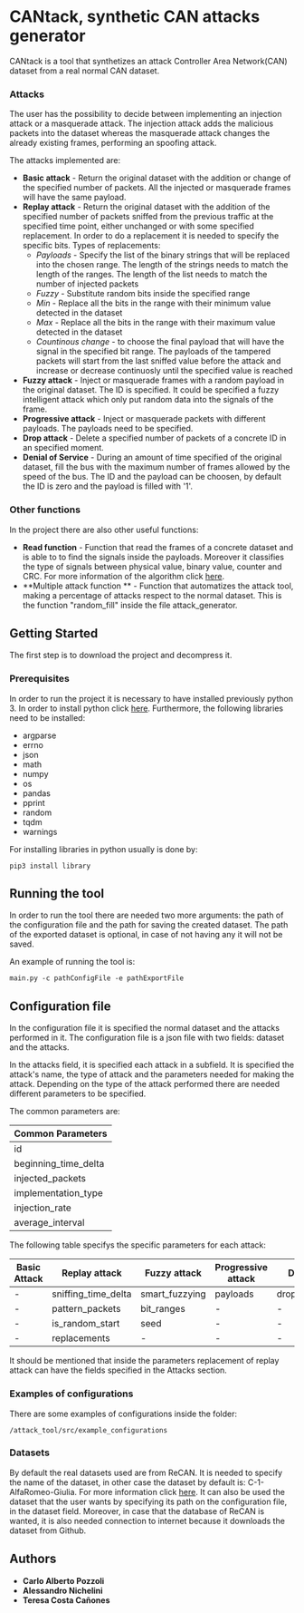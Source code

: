 # CANtack, synthetic CAN attacks generator

CANtack is a tool that synthetizes an attack Controller Area Network(CAN) dataset from a real normal CAN dataset.

### Attacks
The user has the possibility to decide between implementing an injection attack or a masquerade attack.
The injection attack adds the malicious packets into the dataset whereas the masquerade attack changes the already existing frames, performing an spoofing attack.


The attacks implemented are:
* **Basic attack** - Return the original dataset with the addition or change of the specified number of packets. All the injected or masquerade frames will have the same payload. 
* **Replay attack** - Return the original dataset with the addition of the specified number of packets sniffed from the previous traffic at the specified time point, either unchanged or with
        some specified replacement. In order to do a replacement it is needed to specify the specific bits. 
        Types of replacements:
    * *Payloads* - Specify the list of the binary strings that will be replaced into the chosen range. The length of the strings needs to match the length of the ranges. The length of the list
                        needs to match the number of injected packets
    * *Fuzzy* - Substitute random bits inside the specified range
    * *Min* - Replace all the bits in the range with their minimum value detected in the dataset
    * *Max* - Replace all the bits in the range with their maximum value detected in the dataset
    * *Countinous change* - to choose the final payload that will have the signal in the specified bit range. The payloads of the tampered packets will start from the
            last sniffed value before the attack and increase or decrease continuosly until the specified value is reached 
* **Fuzzy attack** - Inject or masquerade frames with a random payload in the original dataset. The ID is specified. It could be specified a fuzzy intelligent attack which only put random data into the signals of the frame. 
* **Progressive attack** - Inject or masquerade packets with different payloads. The payloads need to be specified.
* **Drop attack** - Delete a specified number of packets of a concrete ID in an specified moment. 
* **Denial of Service** - During an amount of time specified of the original dataset, fill the bus with the maximum number of frames allowed by the speed of the bus. The ID and the payload can be choosen, by default the ID is zero and the payload is filled with '1'.
### Other functions
In the project there are also other useful functions:
 * **Read function** - Function that read the frames of a concrete dataset and is able to to find the signals inside the payloads. Moreover it classifies the type of signals between physical value, binary value, counter and CRC.
 For more information of the algorithm click [here](https://ieeexplore.ieee.org/document/8466914).
 * **Multiple attack function ** - Function that automatizes the attack tool, making a percentage of attacks respect to the normal dataset. This is the function "random_fill" inside the file attack_generator.

## Getting Started 

The first step is to download the project and decompress it.

### Prerequisites
In order to run the project it is necessary to have installed previously python 3. In order to install python click [here](https://www.python.org/downloads/).
Furthermore, the following libraries need to be installed:
* argparse
* errno
* json
* math
* numpy
* os
* pandas
* pprint
* random
* tqdm
* warnings

For installing libraries in python usually is done by:
```
pip3 install library
```


## Running the tool
In order to run the tool there are needed two more arguments: the path of the configuration file and the path for saving the created dataset. The path of the exported dataset is optional, in case of not having any it will not be saved.

An example of running the tool is:
````
main.py -c pathConfigFile -e pathExportFile
````

## Configuration file
In the configuration file it is specified the normal dataset and the attacks performed in it.
The configuration file is a json file with two fields: dataset and the attacks.

In the attacks field, it is specified each attack in a subfield. It is specified the attack's name, the type of attack and the parameters needed for making the attack.
Depending on the type of the attack performed there are needed different parameters to be specified.

The common parameters are:

Common Parameters |
------------- |
id            |
beginning_time_delta|
injected_packets|
implementation_type|
injection_rate|
average_interval|



The following table specifys the specific parameters for each attack:

Basic Attack  | Replay attack | Fuzzy attack | Progressive attack | Drop attack | DoS attack
------------- | ------------- | ------------- | ------------- | ------------- | ------------- |
 -       |    sniffing_time_delta |smart_fuzzying|payloads|dropped_packets|duration|
 -       |    pattern_packets |bit_ranges|-|-|-|
 -       |    is_random_start |seed|-|-|-|
 -       |    replacements |-|-|-|-|
 
 It should be mentioned that inside the parameters replacement of replay attack can have the fields specified in the Attacks section.
 
### Examples of configurations
There are some examples of configurations inside the folder:
````
/attack_tool/src/example_configurations
````
### Datasets
By default the real datasets used are from ReCAN. It is needed to specify the name of the dataset, in other case the dataset by default is: C-1-AlfaRomeo-Giulia. For more information click [here](https://data.mendeley.com/datasets/76knkx3fzv/2).
It can also be used the dataset that the user wants by specifying its path on the configuration file, in the dataset field.
Moreover, in case that the database of ReCAN is wanted, it is also needed connection to internet because it downloads the dataset from Github.


## Authors

* **Carlo Alberto Pozzoli** 
* **Alessandro Nichelini** 
* **Teresa Costa Cañones** 




